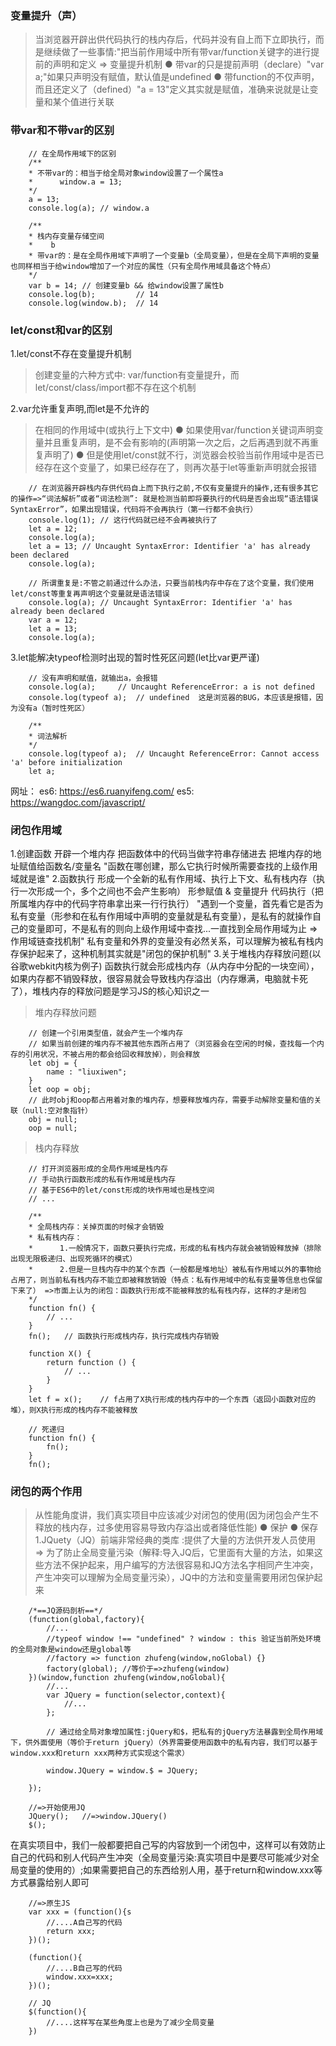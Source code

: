 ### 变量提升（声）
> 当浏览器开辟出供代码执行的栈内存后，代码并没有自上而下立即执行，而是继续做了一些事情:"把当前作用域中所有带var/function关键字的进行提前的声明和定义 => 变量提升机制
    ● 带var的只是提前声明（declare）"var a;"如果只声明没有赋值，默认值是undefined
    ● 带function的不仅声明，而且还定义了（defined）"a = 13"定义其实就是赋值，准确来说就是让变量和某个值进行关联

### 带var和不带var的区别
```
    // 在全局作用域下的区别
    /**
    * 不带var的：相当于给全局对象window设置了一个属性a
    *      window.a = 13; 
    */
    a = 13;
    console.log(a); // window.a

    /**
    * 栈内存变量存储空间
    *    b
    * 带var的：是在全局作用域下声明了一个变量b（全局变量），但是在全局下声明的变量也同样相当于给window增加了一个对应的属性（只有全局作用域具备这个特点） 
    */
    var b = 14; // 创建变量b && 给window设置了属性b
    console.log(b);         // 14
    console.log(window.b);  // 14
```

### let/const和var的区别
1.let/const不存在变量提升机制
> 创建变量的六种方式中: var/function有变量提升，而let/const/class/import都不存在这个机制

2.var允许重复声明,而let是不允许的
> 在相同的作用域中(或执行上下文中)
    ● 如果使用var/function关键词声明变量并且重复声明，是不会有影响的(声明第一次之后，之后再遇到就不再重复声明了)
    ● 但是使用let/const就不行，浏览器会校验当前作用域中是否已经存在这个变量了，如果已经存在了，则再次基于let等重新声明就会报错
```
    // 在浏览器开辟栈内存供代码自上而下执行之前,不仅有变量提升的操作,还有很多其它的操作=>“词法解析”或者“词法检测”: 就是检测当前即将要执行的代码是否会出现“语法错误 SyntaxError”，如果出现错误，代码将不会再执行（第一行都不会执行）
    console.log(1); // 这行代码就已经不会再被执行了
    let a = 12;
    console.log(a);  
    let a = 13; // Uncaught SyntaxError: Identifier 'a' has already been declared
    console.log(a); 
```
```
    // 所谓重复是:不管之前通过什么办法，只要当前栈内存中存在了这个变量，我们使用let/const等重复再声明这个变量就是语法错误
    console.log(a); // Uncaught SyntaxError: Identifier 'a' has already been declared
    var a = 12;
    let a = 13;
    console.log(a); 
```

3.let能解决typeof检测时出现的暂时性死区问题(let比var更严谨)
```
    // 没有声明和赋值，就输出a，会报错
    console.log(a);     // Uncaught ReferenceError: a is not defined
    console.log(typeof a);  // undefined  这是浏览器的BUG，本应该是报错，因为没有a（暂时性死区）

    /**
    * 词法解析
    */ 
    console.log(typeof a);  // Uncaught ReferenceError: Cannot access 'a' before initialization
    let a;
```
网址：
    es6: https://es6.ruanyifeng.com/
    es5: https://wangdoc.com/javascript/   


### 闭包作用域
1.创建函数
    开辟一个堆内存
    把函数体中的代码当做字符串存储进去
    把堆内存的地址赋值给函数名/变量名
    "函数在哪创建，那么它执行时候所需要查找的上级作用域就是谁"
2.函数执行
    形成一个全新的私有作用域、执行上下文、私有栈内存（执行一次形成一个，多个之间也不会产生影响）
    形参赋值 & 变量提升
    代码执行（把所属堆内存中的代码字符串拿出来一行行执行）
    "遇到一个变量，首先看它是否为私有变量（形参和在私有作用域中声明的变量就是私有变量），是私有的就操作自己的变量即可，不是私有的则向上级作用域中查找...一直找到全局作用域为止 => 作用域链查找机制"
    私有变量和外界的变量没有必然关系，可以理解为被私有栈内存保护起来了，这种机制其实就是"闭包的保护机制"
3.关于堆栈内存释放问题(以谷歌webkit内核为例子)
    函数执行就会形成栈内存（从内存中分配的一块空间），如果内存都不销毁释放，很容易就会导致栈内存溢出（内存爆满，电脑就卡死了），堆栈内存的释放问题是学习JS的核心知识之一

> 堆内存释放问题
```
    // 创建一个引用类型值，就会产生一个堆内存
    // 如果当前创建的堆内存不被其他东西所占用了（浏览器会在空闲的时候，查找每一个内存的引用状况，不被占用的都会给回收释放掉），则会释放
    let obj = {
        name : "liuxiwen";
    }
    let oop = obj;
    // 此时obj和oop都占用着对象的堆内存，想要释放堆内存，需要手动解除变量和值的关联（null:空对象指针）
    obj = null;
    oop = null;
```

> 栈内存释放
```
    // 打开浏览器形成的全局作用域是栈内存
    // 手动执行函数形成的私有作用域是栈内存
    // 基于ES6中的let/const形成的块作用域也是栈空间
    // ...
    
    /**
    * 全局栈内存：关掉页面的时候才会销毁
    * 私有栈内存：
    *      1.一般情况下，函数只要执行完成，形成的私有栈内存就会被销毁释放掉（排除出现无限极递归、出现死循环的模式）
    *      2.但是一旦栈内存中的某个东西（一般都是堆地址）被私有作用域以外的事物给占用了，则当前私有栈内存不能立即被释放销毁（特点：私有作用域中的私有变量等信息也保留下来了） =>市面上认为的闭包：函数执行形成不能被释放的私有栈内存，这样的才是闭包
    */ 
    function fn() {
        // ...
    }
    fn();   // 函数执行形成栈内存，执行完成栈内存销毁

    function X() {
        return function () {
            // ...
        }
    }
    let f = x();    // f占用了X执行形成的栈内存中的一个东西（返回小函数对应的堆），则X执行形成的栈内存不能被释放

    // 死递归
    function fn() {
        fn();
    }
    fn();
```





### 闭包的两个作用
> 从性能角度讲，我们真实项目中应该减少对闭包的使用(因为闭包会产生不释放的栈内存，过多使用容易导致内存溢出或者降低性能)
● 保护
● 保存
1.JQuety（JQ）前端非常经典的类库 :提供了大量的方法供开发人员使用
  => 为了防止全局变量污染（解释:导入JQ后，它里面有大量的方法，如果这些方法不保护起来，用户编写的方法很容易和JQ方法名字相同产生冲突，产生冲突可以理解为全局变量污染），JQ中的方法和变量需要用闭包保护起来
```
    /*==JQ源码剖析==*/
    (function(global,factory){
        //...
        //typeof window !== "undefined" ? window : this 验证当前所处环境的全局对象是window还是global等
        //factory => function zhufeng(window,noGlobal) {}
        factory(global); //等价于=>zhufeng(window)
    })(window,function zhufeng(window,noGlobal){
        //...
        var JQuery = function(selector,context){
            //...
        };

        // 通过给全局对象增加属性:jQuery和$，把私有的jQuery方法暴露到全局作用域下，供外面使用（等价于return jQuery）（外界需要使用函数中的私有内容，我们可以基于window.xxx和return xxx两种方式实现这个需求）
        
        window.JQuery = window.$ = JQuery;
    
    });

    //=>开始使用JQ
    JQuery();   //=>window.JQuery()
    $();
```

在真实项目中，我们一般都要把自己写的内容放到一个闭包中，这样可以有效防止自己的代码和别人代码产生冲突（全局变量污染:真实项目中是要尽可能减少对全局变量的使用的）;如果需要把自己的东西给别人用，基于return和window.xxx等方式暴露给别人即可
```
    //=>原生JS
    var xxx = (function(){s
        //....A自己写的代码
        return xxx;
    })();

    (function(){
        //....B自己写的代码
        window.xxx=xxx;
    })();

    // JQ
    $(function(){
        //....这样写在某些角度上也是为了减少全局变量
    })
```






